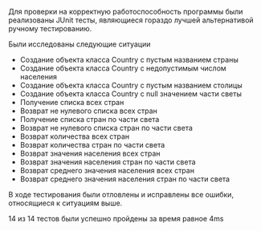 <p>Для проверки на корректную работоспособность программы были реализованы JUnit тесты, являющиеся гораздо лучшей альтернативой ручному тестированию.<br></p>
<p>Были исследованы следующие ситуации<br></p>
<ul>
    <li>Создание объекта класса Country с пустым названием страны</li>
    <li>Создание объекта класса Country с недопустимым числом населения</li>
    <li>Создание объекта класса Country с пустым названием столицы</li>
    <li>Создание объекта класса Country с null значением части светы</li>
    <li>Получение списка всех стран</li>
    <li>Возврат не нулевого списка всех стран</li>
    <li>Получение списка стран по части света</li>
    <li>Возврат не нулевого списка стран по части света</li>
    <li>Возврат количества всех стран</li>
    <li>Возврат количества стран по части света</li>
    <li>Возврат значения населения всех стран</li>
    <li>Возврат значения населения стран по части света</li>
    <li>Возврат среднего значения населения всех стран</li>
    <li>Возврат среднего значения населения стран по части света</li>
</ul>
<p>В ходе тестирования были отловлены и исправлены все ошибки, относящиеся к ситуациям выше.<br></p>
<p>14 из 14 тестов были успешно пройдены за время равное 4ms</p>